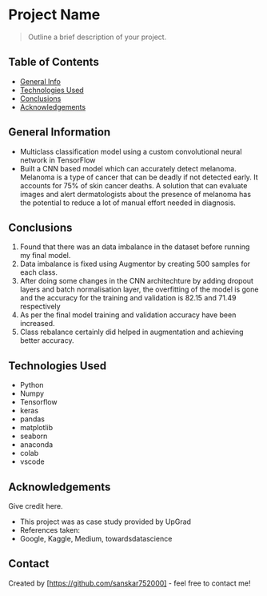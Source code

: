 # Project Name
> Outline a brief description of your project.


## Table of Contents
* [General Info](#general-information)
* [Technologies Used](#technologies-used)
* [Conclusions](#conclusions)
* [Acknowledgements](#acknowledgements)

<!-- You can include any other section that is pertinent to your problem -->

## General Information
- Multiclass classification model using a custom convolutional neural network in TensorFlow
- Built a CNN based model which can accurately detect melanoma. Melanoma is a type of cancer that can be deadly if not detected early. It accounts for 75% of skin cancer deaths. A solution that can evaluate images and alert dermatologists about the presence of melanoma has the potential to reduce a lot of manual effort needed in diagnosis.

<!-- You don't have to answer all the questions - just the ones relevant to your project. -->

## Conclusions
1. Found that there was an data imbalance in the dataset before running my final model.
2. Data imbalance is fixed using Augmentor by creating 500 samples for each class.
3. After doing some changes in the CNN architechture by adding dropout layers and batch normalisation layer, the overfitting of the model is gone and the accuracy
for the training and validation is 82.15 and 71.49 respectively
4. As per the final model training and validation accuracy have been increased.
5. Class rebalance certainly did helped in augmentation and achieving better accuracy.

<!-- You don't have to answer all the questions - just the ones relevant to your project. -->


## Technologies Used
- Python
- Numpy
- Tensorflow
- keras
- pandas
- matplotlib
- seaborn
- anaconda
- colab
- vscode


<!-- As the libraries versions keep on changing, it is recommended to mention the version of library used in this project -->

## Acknowledgements
Give credit here.
- This project was as case study provided by UpGrad
- References taken:
- Google, Kaggle, Medium, towardsdatascience


## Contact
Created by [https://github.com/sanskar752000] - feel free to contact me!


<!-- Optional -->
<!-- ## License -->
<!-- This project is open source and available under the [... License](). -->

<!-- You don't have to include all sections - just the one's relevant to your project -->